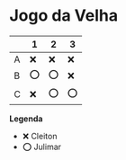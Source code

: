 # Jogo da Velha

|   | 1 | 2 | 3 |
|---|---|---|---|
| A | ❌  | ❌  |  ❌ |
| B | ⭕  | ⭕  | ❌ |
| C | ❌  | ⭕  | ⭕  |

**Legenda**

- ❌ Cleiton
- ⭕ Julimar